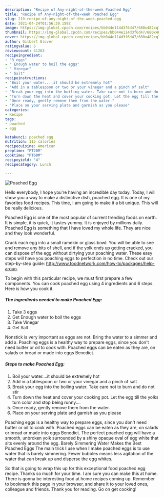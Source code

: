 ```yaml
---
description: "Recipe of Any-night-of-the-week Poached Egg"
title: "Recipe of Any-night-of-the-week Poached Egg"
slug: 210-recipe-of-any-night-of-the-week-poached-egg
date: 2021-04-24T01:56:29.159Z
image: https://img-global.cpcdn.com/recipes/bb044e114d3f6d47/680x482cq70/poached-egg-recipe-main-photo.jpg
thumbnail: https://img-global.cpcdn.com/recipes/bb044e114d3f6d47/680x482cq70/poached-egg-recipe-main-photo.jpg
cover: https://img-global.cpcdn.com/recipes/bb044e114d3f6d47/680x482cq70/poached-egg-recipe-main-photo.jpg
author: Gilbert Glover
ratingvalue: 5
reviewcount: 41263
recipeingredient:
- "3 eggs"
- " Enough water to boil the eggs"
- " Vinegar"
- " Salt"
recipeinstructions:
- "Boil your water....it should be extremely hot"
- "Add in a tablespoon or two or your vinegar and a pinch of salt"
- "Break your egg into the boiling water. Take care not to burn and do not stir"
- "Turn down the heat and cover your cooking pot. Let the egg till the yolks turn color and stop being runny...."
- "Once ready, gently remove them from the water."
- "Place on your serving plate and garnish as you please"
categories:
- Recipe
tags:
- poached
- egg

katakunci: poached egg 
nutrition: 115 calories
recipecuisine: American
preptime: "PT20M"
cooktime: "PT60M"
recipeyield: "4"
recipecategory: Lunch

---
```



![Poached Egg](https://img-global.cpcdn.com/recipes/bb044e114d3f6d47/680x482cq70/poached-egg-recipe-main-photo.jpg)

Hello everybody, I hope you're having an incredible day today. Today, I will show you a way to make a distinctive dish, poached egg. It is one of my favorites food recipes. This time, I am going to make it a bit unique. This will be really delicious.

Poached Egg is one of the most popular of current trending foods on earth. It is simple, it is quick, it tastes yummy. It is enjoyed by millions daily. Poached Egg is something that I have loved my whole life. They are nice and they look wonderful.

Crack each egg into a small ramekin or glass bowl. You will be able to see and remove any bits of shell, and if the yolk ends up getting cracked, you can dispose of the egg without dirtying your poaching water. These easy steps will have you poaching eggs to perfection in no time. Check out our step-by-step guide: http://www.foodnetwork.com/how-to/packages/help-aroun.


To begin with this particular recipe, we must first prepare a few components. You can cook poached egg using 4 ingredients and 6 steps. Here is how you cook it.

<!--inarticleads1-->

##### The ingredients needed to make Poached Egg:

1. Take 3 eggs
1. Get  Enough water to boil the eggs
1. Take  Vinegar
1. Get  Salt


Nonstick is very important as eggs are not. Bring the water to a simmer and add a. Poaching eggs is a healthy way to prepare eggs, since you don&#39;t need butter or oil to cook with. Poached eggs can be eaten as they are, on salads or bread or made into eggs Benedict. 

<!--inarticleads2-->

##### Steps to make Poached Egg:

1. Boil your water....it should be extremely hot
1. Add in a tablespoon or two or your vinegar and a pinch of salt
1. Break your egg into the boiling water. Take care not to burn and do not stir
1. Turn down the heat and cover your cooking pot. Let the egg till the yolks turn color and stop being runny....
1. Once ready, gently remove them from the water.
1. Place on your serving plate and garnish as you please


Poaching eggs is a healthy way to prepare eggs, since you don&#39;t need butter or oil to cook with. Poached eggs can be eaten as they are, on salads or bread or made into eggs Benedict. The perfect poached egg will have a smooth, unbroken yolk surrounded by a shiny opaque oval of egg white that sits evenly around the egg. Barely Simmering Water Makes the Best Poached Eggs The main trick I use when I make poached eggs is to use water that is barely simmering. Fewer bubbles means less agitation of the water that can break up and disperse the egg whites. 

So that is going to wrap this up for this exceptional food poached egg recipe. Thanks so much for your time. I am sure you can make this at home. There is gonna be interesting food at home recipes coming up. Remember to bookmark this page in your browser, and share it to your loved ones, colleague and friends. Thank you for reading. Go on get cooking!
